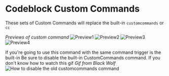 # Codeblock Custom Commands
These sets of Custom Commands will replace the built-in `customcommands` or `cc`

*Previews of custom command*
![Preview1](https://imgur.com/B1ke9k5.png)
![Preview2](https://imgur.com/NuwPBUC.png)
![Preview3](https://imgur.com/IeIlwze.png)
![Preview4](https://imgur.com/eDdHzyH.png)

If you're going to use this command with the same command trigger is the built-in
Be sure to disable the built-in CustomCommands command.
If you don't know how to watch this gif
*Gif from Black Wolf*
![How to disable the old customcommands command](https://i.imgur.com/eAvOR2N.gif)
